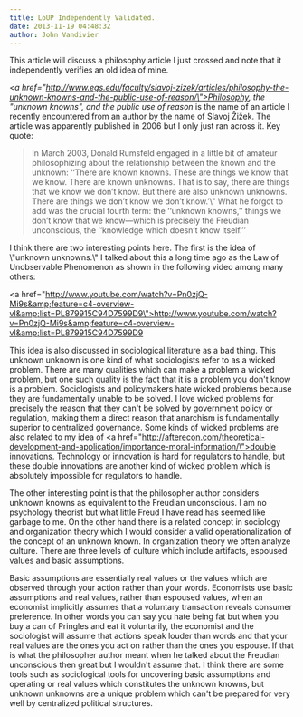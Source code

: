```yaml
---
title: LoUP Independently Validated.
date: 2013-11-19 04:48:32
author: John Vandivier
---
```




This article will discuss a philosophy article I just crossed and note that it independently verifies an old idea of mine.

<em><a href=\"http://www.egs.edu/faculty/slavoj-zizek/articles/philosophy-the-unknown-knowns-and-the-public-use-of-reason/\">Philosophy, the \"unknown knowns\", and the public use of reason</a> </em>is the name of an article I recently encountered from an author by the name of Slavoj Žižek. The article was apparently published in 2006 but I only just ran across it. Key quote:
<blockquote>In March 2003, Donald Rumsfeld engaged in a little bit of amateur philosophizing about the relationship between the known and the unknown: ‘‘There are known knowns. These are things we know that we know. There are known unknowns. That is to say, there are things that we know we don’t know. But there are also unknown unknowns. There are things we don’t know we don’t know.’\" What he forgot to add was the crucial fourth term: the ‘‘unknown knowns,’’ things we don’t know that we know—which is precisely the Freudian unconscious, the ‘‘knowledge which doesn’t know itself.’’</blockquote>
I think there are two interesting points here. The first is the idea of \"unknown unknowns.\" I talked about this a long time ago as the Law of Unobservable Phenomenon as shown in the following video among many others:

<a href=\"http://www.youtube.com/watch?v=Pn0zjQ-Mi9s&amp;feature=c4-overview-vl&amp;list=PL879915C94D7599D9\">http://www.youtube.com/watch?v=Pn0zjQ-Mi9s&amp;feature=c4-overview-vl&amp;list=PL879915C94D7599D9</a>

This idea is also discussed in sociological literature as a bad thing. This unknown unknown is one kind of what sociologists refer to as a wicked problem. There are many qualities which can make a problem a wicked problem, but one such quality is the fact that it is a problem you don't know is a problem. Sociologists and policymakers hate wicked problems because they are fundamentally unable to be solved. I love wicked problems for precisely the reason that they can't be solved by government policy or regulation, making them a direct reason that anarchism is fundamentally superior to centralized governance. Some kinds of wicked problems are also related to my idea of <a href=\"http://afterecon.com/theoretical-development-and-application/importance-moral-information/\">double innovations</a>. Technology or innovation is hard for regulators to handle, but these double innovations are another kind of wicked problem which is absolutely impossible for regulators to handle.

The other interesting point is that the philosopher author considers unknown knowns as equivalent to the Freudian unconscious. I am no psychology theorist but what little Freud I have read has seemed like garbage to me. On the other hand there is a related concept in sociology and organization theory which I would consider a valid operationalization of the concept of an unknown known. In organization theory we often analyze culture. There are three levels of culture which include artifacts, espoused values and basic assumptions.

Basic assumptions are essentially real values or the values which are observed through your action rather than your words. Economists use basic assumptions and real values, rather than espoused values, when an economist implicitly assumes that a voluntary transaction reveals consumer preference. In other words you can say you hate being fat but when you buy a can of Pringles and eat it voluntarily, the economist and the sociologist will assume that actions speak louder than words and that your real values are the ones you act on rather than the ones you espouse. If that is what the philosopher author meant when he talked about the Freudian unconscious then great but I wouldn't assume that. I think there are some tools such as sociological tools for uncovering basic assumptions and operating or real values which constitutes the unknown knowns, but unknown unknowns are a unique problem which can't be prepared for very well by centralized political structures.